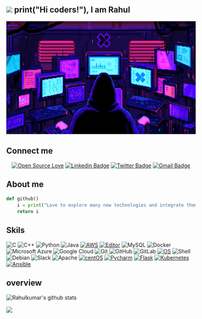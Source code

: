 ## <img src="https://github.com/TheDudeThatCode/TheDudeThatCode/blob/master/Assets/Developer.gif" width="70px"> print("Hi coders!"), I am Rahul

<p align="center">
  <img src="https://github.com/Rahulkumar0909/Rahulkumar0909/blob/master/gif/code_at_night.gif?raw=true" width="600" height="300" />
</p>

## Connect me 

<div align="center">
 
[![Open Source Love](https://badges.frapsoft.com/os/v2/open-source.svg?v=103)](https://github.com/Rahulkumar0909)
[![Linkedin Badge](https://img.shields.io/badge/-Rahulkumar_Choudhary-blue?style=flat-square&logo=Linkedin&logoColor=white&link=https://www.linkedin.com/in/rahulkumar-choudhary-b662761a2/)](https://www.linkedin.com/in/rahulkumar-choudhary-b662761a2/)
[![Twitter Badge](https://img.shields.io/badge/-@Rahulkumar29420-1ca0f1?style=flat-square&labelColor=1ca0f1&logo=twitter&logoColor=white&link=https://twitter.com/Rahulkumar29420)](https://twitter.com/Rahulkumar29420)
[![Gmail Badge](https://img.shields.io/badge/-rahulchoudhary5768@gmail.com-c14438?style=flat-square&logo=Gmail&logoColor=white&link=mailto:rahulchoudhary5768@gmail.com)](mailto:rahulchoudhary@gmail.com)
</div>  



## About me

```py
def github()
    i = print("Love to explore many new technologies and integrate them.")
    return i
```

## Skils 

![C](https://img.shields.io/badge/-C-000?&logo=C)
![C++](https://img.shields.io/badge/-C++-00599C?style=flat-square&logo=c)
![Python](https://img.shields.io/badge/-Python-black?style=flat-square&logo=Python)
![Java](https://img.shields.io/badge/-java-E34A86?style=flat-square&logo=java)
[![AWS](https://img.shields.io/badge/Learning-AWS-FF9900?style=flat-square&logo=amazon-aws&logoColor=white)](https://github.com/br3ndonland/awsdev)
[![Editor](https://img.shields.io/badge/Editor-VSCode-blue?style=flat-square&logo=visual-studio-code&logoColor=white)](https://code.visualstudio.com/)
![MySQL](https://img.shields.io/badge/-MySQL-black?style=flat-square&logo=mysql)
![Docker](https://img.shields.io/badge/-Docker-black?style=flat-square&logo=docker)
![Microsoft Azure](https://img.shields.io/badge/Microsoft%20Azure-232F7E?style=flat-square&logo=microsoft-azure)
![Google Cloud](https://img.shields.io/badge/Google%20Cloud-black?style=flat-square&logo=google-cloud)
![Git](https://img.shields.io/badge/-Git-black?style=flat-square&logo=git)
![GitHub](https://img.shields.io/badge/-GitHub-181717?style=flat-square&logo=github)
![GitLab](https://img.shields.io/badge/-GitLab-FCA121?style=flat-square&logo=gitlab)
[![OS](https://img.shields.io/badge/OS-Linux-informational?style=flat-square&logo=linux&logoColor=white)](https://en.wikipedia.org/wiki/Linux)
 ![Shell](https://img.shields.io/badge/-Shell-blasck?style=plastic&logo=Shell)
 ![Debian](https://img.shields.io/badge/-Debian-A80030?style=flat-square&logo=Debian&logoColor=white)
 ![Slack](https://img.shields.io/badge/-Slack-E01563?style=flat-square&logo=Slack&logoColor=white)
 ![Apache](https://img.shields.io/badge/-Apache-D22128?style=flat-square&logo=Apache&logoColor=white)
 [![centOS](https://img.shields.io/badge/CentOS-7.0-blue?style=flat-square&logo=CentOS&logoColor=262577)](https://www.centos.org/)
 [![Pycharm](https://img.shields.io/badge/IDE-PyCharm-yellow?style=flat-square&logo=JetBrains)](https://www.jetbrains.com/pycharm/)
 [![Flask](https://img.shields.io/badge/-Flask-000000?style=flat-square&logo=Flask&logoColor=ffffff)](https://flask.palletsprojects.com/)
 [![Kubernetes](https://img.shields.io/badge/-Kubernetes-326CE5?style=flat-square&logo=Kubernetes&logoColor=ffffff)](https://kubernetes.io/)
 [![Ansible](https://img.shields.io/badge/-ansible-326CE5?style=flat-square&logo=ansible&logoColor=000000)](https://ansible.io/)

## overview
    

![Rahulkumar's github stats](https://github-readme-stats.vercel.app/api?username=Rahulkumar0909&hide=issues&show_icons=true&theme=chartreuse-dark)

<a href="https://github.com/Rahulkumar0909/github-readme-stats">
 
  <img align="center" src="https://github-readme-stats.anuraghazra1.vercel.app/api/top-langs/?username=Rahulkumar0909&layout=compact&theme=chartreuse-dark" />
</a>


